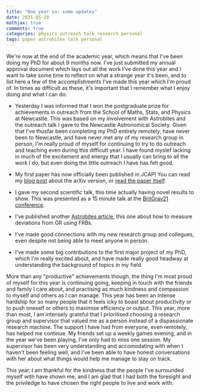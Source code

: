 ```yaml
---
title: "One year in: some updates"
date: 2021-05-28
mathjax: true
comments: true
categories: physics outreach talk research personal
tags: paper astrobites talk personal
---
```

We're now at the end of the academic year, which means that I've been doing my PhD for about 9 months now. I've just submitted my annual approval document which lays out all the work I've done this year and I want to take some time to reflect on what a strange year it's been, and to list here a few of the accomplishments I've made this year which I'm proud of. In times as difficult as these, it's important that I remember what I enjoy doing and what I can do.

* Yesterday I was informed that I won the postgraduate prize for achievements in outreach from the School of Maths, Stats, and Physics at Newcastle. This was based on my involvement with Astrobites and the outreach talk I gave to the Newcastle Astronomical Society. Given that I've thusfar been completing my PhD entirely remotely, have never been to Newcastle, and have never met any of my research group in person, I'm really proud of myself for continuing to try to do outreach and teaching even during this difficult year. I have found myslef lacking in much of the excitement and energy that I usually can bring to all the work I do, but even doing the little outreach I have has felt good.

* My first paper has now officially been published in JCAP! You can read my [blog post](https://alexandergough.com/paper/research/physics/first-paper/) about the arXiv version, or [read the paper itself](https://iopscience.iop.org/article/10.1088/1475-7516/2021/05/047).

* I gave my second scientific talk, this time actually having novel results to show. This was presented as a 15 minute talk at the [BritGrav21 conference](https://sites.google.com/view/britgrav21/).

* I've published another [Astrobites article](https://astrobites.org/2021/05/20/testing-ep-with-frbs/), this one about how to measure deviations from GR using FRBs.

* I've made good connections with my new research group and collegues, even despite not being able to meet anyone in person.

* I've made some big contributions to the first major project of my PhD, which I'm really excited about, and have made really good headway at understanding the background of topics in my field.

More than any "productive" achievements though, the thing I'm most proud of myself for this year is continuing going, keeping in touch with the friends and family I care about, and practising as much kindness and compassion to myself and others as I can manage. This year has been an intense hardship for so many people that it feels icky to boast about productivity or to push oneself or others to maximise efficiency or output. This year, more than most, I am intensely grateful that I prioritised choosing a research group and supervisor that valued me as a person instead of a dispassionate research machine. The support I have had from everyone, even remotely, has helped me continue. My friends set up a weekly games evening, and in the year we've been playing, I've only had to miss one session. My supervisor has been very understanding and accomodating with when I haven't been feeling well, and I've been able to have honest conversations with her about what things would help me manage to stay on track.

This year, I am thankful for the kindness that the people I've surrounded myself with have shown me, and I am glad that I had both the foresight and the priviledge to have chosen the right people to live and work with.
